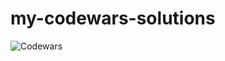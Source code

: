 # my-codewars-solutions
![Codewars](https://github.r2v.ch/codewars?user=daryark&hide_clan=true&stroke=%23b362ff&theme=solarized_dark)
